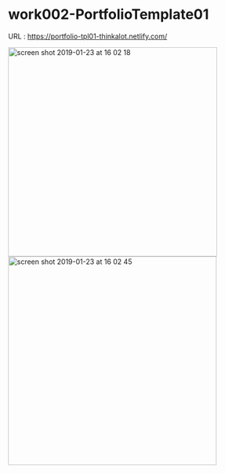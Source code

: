 # work002-PortfolioTemplate01

URL : https://portfolio-tpl01-thinkalot.netlify.com/

<img width="426" alt="screen shot 2019-01-23 at 16 02 18" src="https://user-images.githubusercontent.com/39505587/51588859-ac37c600-1f28-11e9-9e20-38abf6175db1.png">
<img width="425" alt="screen shot 2019-01-23 at 16 02 45" src="https://user-images.githubusercontent.com/39505587/51588860-ac37c600-1f28-11e9-8c1a-6b7dad2aaac8.png">
